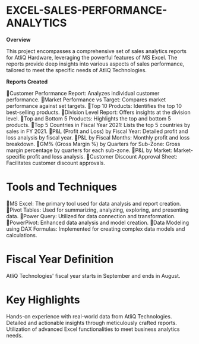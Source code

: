 # EXCEL-SALES-PERFORMANCE-ANALYTICS

**Overview**

This project encompasses a comprehensive set of sales analytics reports for AtliQ Hardware, leveraging the powerful features of MS Excel. The reports provide deep insights into various aspects of sales performance, tailored to meet the specific needs of AtliQ Technologies.

**Reports Created**

🔹Customer Performance Report: Analyzes individual customer performance.
🔹Market Performance vs Target: Compares market performance against set targets.
🔹Top 10 Products: Identifies the top 10 best-selling products.
🔹Division Level Report: Offers insights at the division level.
🔹Top and Bottom 5 Products: Highlights the top and bottom 5 products.
🔹Top 5 Countries in Fiscal Year 2021: Lists the top 5 countries by sales in FY 2021.
🔹P&L (Profit and Loss) by Fiscal Year: Detailed profit and loss analysis by fiscal year.
🔹P&L by Fiscal Months: Monthly profit and loss breakdown.
🔹GM% (Gross Margin %) by Quarters for Sub-Zone: Gross margin percentage by quarters for each sub-zone.
🔹P&L by Market: Market-specific profit and loss analysis.
🔹Customer Discount Approval Sheet: Facilitates customer discount approvals.

# **Tools and Techniques**

🔹MS Excel: The primary tool used for data analysis and report creation.
🔹Pivot Tables: Used for summarizing, analyzing, exploring, and presenting data.
🔹Power Query: Utilized for data connection and transformation.
🔹PowerPivot: Enhanced data analysis and model creation.
🔹Data Modeling using DAX Formulas: Implemented for creating complex data models and calculations.

# **Fiscal Year Definition**
AtliQ Technologies' fiscal year starts in September and ends in August.

# **Key Highlights**
Hands-on experience with real-world data from AtliQ Technologies.
Detailed and actionable insights through meticulously crafted reports.
Utilization of advanced Excel functionalities to meet business analytics needs.
